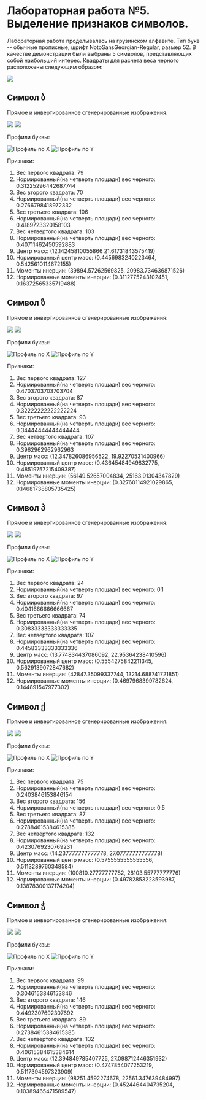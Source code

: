 # Лабораторная работа №5. Выделение признаков символов.
Лабораторная работа проделывалась на грузинском алфавите. Тип букв -- обычные прописные,
шрифт NotoSansGeorgian-Regular, размер 52. В качестве демонстрации были выбраны 
5 символов, представляющих собой наибольший интерес. Квадраты для расчета веса черного расположены
следующим образом:

![](table.jpg)


## Символ ბ 
Прямое и инвертированное сгенерированные изображения:

![](alphabet/direct/letter_02.png)
![](alphabet/inverse/letter_02.png)

Профили буквы:

![](results/profiles/x/letter_02.png "Профиль по Х")
![](results/profiles/y/letter_02.png "Профиль по Y")

Признаки:
1. Вес первого квадрата: 79
2. Нормированный(на четверть площади) вес черного: 0.31225296442687744
3. Вес второго квадрата: 70
4. Нормированный(на четверть площади) вес черного: 0.2766798418972332
5. Вес третьего квадрата: 106
6. Нормированный(на четверть площади) вес черного: 0.4189723320158103
7. Вес четвертого квадрата: 103
8. Нормированный(на четверть площади) вес черного: 0.40711462450592883
9. Центр масс: (12.14245810055866 21.61731843575419)
10. Нормированный центр масс: (0.4456983240223464, 0.5425610114672155)
11. Моменты инерции: (39894.57262569825, 20983.734636871526)
12. Нормированные моменты инерции: (0.3112775243102451, 0.16372565335719488)

## Символ ზ 
Прямое и инвертированное сгенерированные изображения:

![](alphabet/direct/letter_07.png)
![](alphabet/inverse/letter_07.png)

Профили буквы:

![](results/profiles/x/letter_07.png "Профиль по Х")
![](results/profiles/y/letter_07.png "Профиль по Y")

Признаки:
1. Вес первого квадрата: 127
2. Нормированный(на четверть площади) вес черного: 0.4703703703703704
3. Вес второго квадрата: 87
4. Нормированный(на четверть площади) вес черного: 0.32222222222222224
5. Вес третьего квадрата: 93
6. Нормированный(на четверть площади) вес черного: 0.34444444444444444
7. Вес четвертого квадрата: 107
8. Нормированный(на четверть площади) вес черного: 0.3962962962962963
9. Центр масс: (12.347826086956522, 19.92270531400966)
10. Нормированный центр масс: (0.43645484949832775, 0.48519757215409387)
11. Моменты инерции: (56149.52657004834, 25163.91304347829)
12. Нормированные моменты инерции: (0.32760114921029865, 0.14681738805735425)

## Символ პ 
Прямое и инвертированное сгенерированные изображения:

![](alphabet/direct/letter_15.png)
![](alphabet/inverse/letter_15.png)

Профили буквы:

![](results/profiles/x/letter_15.png "Профиль по Х")
![](results/profiles/y/letter_15.png "Профиль по Y")

Признаки:
1. Вес первого квадрата: 24
2. Нормированный(на четверть площади) вес черного: 0.1
3. Вес второго квадрата: 97
4. Нормированный(на четверть площади) вес черного: 0.4041666666666667
5. Вес третьего квадрата: 74
6. Нормированный(на четверть площади) вес черного: 0.30833333333333335
7. Вес четвертого квадрата: 107
8. Нормированный(на четверть площади) вес черного: 0.44583333333333336
9. Центр масс: (13.774834437086092, 22.95364238410596)
10. Нормированный центр масс: (0.5554275842211345, 0.5629139072847682)
11. Моменты инерции: (42847.35099337744, 13214.688741721851)
12. Нормированные моменты инерции: (0.4697968399782624, 0.144891547977302)

## Символ ქ 
Прямое и инвертированное сгенерированные изображения:

![](alphabet/direct/letter_22.png)
![](alphabet/inverse/letter_22.png)

Профили буквы:

![](results/profiles/x/letter_22.png "Профиль по Х")
![](results/profiles/y/letter_22.png "Профиль по Y")

Признаки:
1. Вес первого квадрата: 75
2. Нормированный(на четверть площади) вес черного: 0.2403846153846154
3. Вес второго квадрата: 156
4. Нормированный(на четверть площади) вес черного: 0.5
5. Вес третьего квадрата: 87
6. Нормированный(на четверть площади) вес черного: 0.27884615384615385
7. Вес четвертого квадрата: 132
8. Нормированный(на четверть площади) вес черного: 0.4230769230769231
9. Центр масс: (14.237777777777778, 27.07777777777778)
10. Нормированный центр масс: (0.5755555555555556, 0.5113289760348584)
11. Моменты инерции: (100810.27777777782, 28103.55777777776)
12. Нормированные моменты инерции: (0.49782853223593987, 0.13878300137174204)

## Символ ჭ 
Прямое и инвертированное сгенерированные изображения:

![](alphabet/direct/letter_30.png)
![](alphabet/inverse/letter_30.png)

Профили буквы:

![](results/profiles/x/letter_30.png "Профиль по Х")
![](results/profiles/y/letter_30.png "Профиль по Y")

Признаки:
1. Вес первого квадрата: 99
2. Нормированный(на четверть площади) вес черного: 0.3046153846153846
3. Вес второго квадрата: 146
4. Нормированный(на четверть площади) вес черного: 0.4492307692307692
5. Вес третьего квадрата: 89
6. Нормированный(на четверть площади) вес черного: 0.27384615384615385
7. Вес четвертого квадрата: 132
8. Нормированный(на четверть площади) вес черного: 0.40615384615384614
9. Центр масс: (12.394849785407725, 27.098712446351932)
10. Нормированный центр масс: (0.4747854077253219, 0.5117394597323909)
11. Моменты инерции: (98251.4592274678, 22561.347639484997)
12. Нормированные моменты инерции: (0.4524464404735204, 0.10389465471589547)
